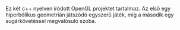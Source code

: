 Ez két c++ nyelven íródott OpenGL projektet tartalmaz. Az első egy hiperbólikus geometrián játszódó egyszerű játék, míg a második egy sugárkövetéssel megvalósuló szoba.